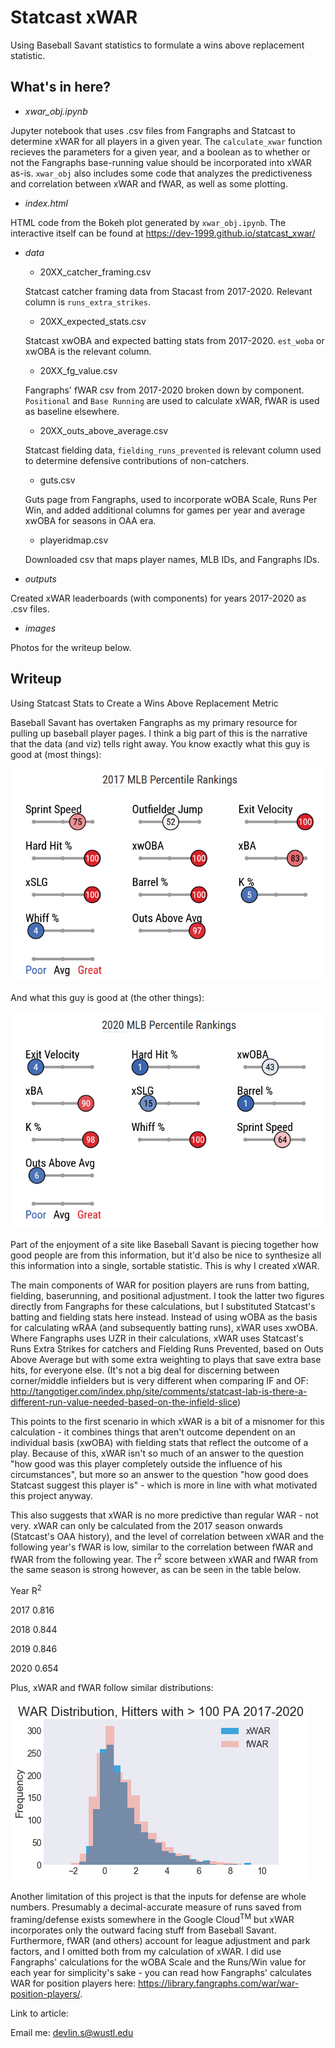 # Statcast xWAR
Using Baseball Savant statistics to formulate a wins above replacement statistic.

## What's in here?
- _xwar_obj.ipynb_

Jupyter notebook that uses .csv files from Fangraphs and Statcast to determine xWAR for all players in a given year. The `calculate_xwar` function recieves the parameters for a given year, and a boolean as to whether or not the Fangraphs base-running value should be incorporated into xWAR as-is. `xwar_obj` also includes some code that analyzes the predictiveness and correlation between xWAR and fWAR, as well as some plotting.

- _index.html_

HTML code from the Bokeh plot generated by `xwar_obj.ipynb`. The interactive itself can be found at https://dev-1999.github.io/statcast_xwar/

- _data_
  - 20XX_catcher_framing.csv
  
  Statcast catcher framing data from Stacast from 2017-2020. Relevant column is `runs_extra_strikes`.
  
  - 20XX_expected_stats.csv
  
  Statcast xwOBA and expected batting stats from 2017-2020. `est_woba` or xwOBA is the relevant column.
  
  - 20XX_fg_value.csv
  
  Fangraphs' fWAR csv from 2017-2020 broken down by component. `Positional` and `Base Running` are used to calculate xWAR, fWAR is used as baseline elsewhere.
  
  - 20XX_outs_above_average.csv
  
  Statcast fielding data, `fielding_runs_prevented` is relevant column used to determine defensive contributions of non-catchers.
  
  - guts.csv
  
  Guts page from Fangraphs, used to incorporate wOBA Scale, Runs Per Win, and added additional columns for games per year and average xwOBA for seasons in OAA era.
  
  - playeridmap.csv
  
  Downloaded csv that maps player names, MLB IDs, and Fangraphs IDs.
  
- _outputs_

 Created xWAR leaderboards (with components) for years 2017-2020 as .csv files.
 
- _images_

 Photos for the writeup below.
 
 ## Writeup
 Using Statcast Stats to Create a Wins Above Replacement Metric

Baseball Savant has overtaken Fangraphs as my primary resource for pulling up baseball player pages. I think a big part of this is the narrative that the data (and viz) tells right away. You know exactly what this guy is good at (most things):

![judge](https://raw.githubusercontent.com/dev-1999/statcast_xwar/main/images/judge.png)

And what this guy is good at (the other things):

![fletcher](https://raw.githubusercontent.com/dev-1999/statcast_xwar/main/images/fletcher.png)

Part of the enjoyment of a site like Baseball Savant is piecing together how good people are from this information, but it'd also be nice to synthesize all this information into a single, sortable statistic. This is why I created xWAR.

The main components of WAR for position players are runs from batting, fielding, baserunning, and positional adjustment. I took the latter two figures directly from Fangraphs for these calculations, but I substituted Statcast's batting and fielding stats here instead. Instead of using wOBA as the basis for calculating wRAA (and subsequently batting runs), xWAR uses xwOBA. Where Fangraphs uses UZR in their calculations, xWAR uses Statcast's Runs Extra Strikes for catchers and Fielding Runs Prevented, based on Outs Above Average but with some extra weighting to plays that save extra base hits, for everyone else. (It's not a big deal for discerning between corner/middle infielders but is very different when comparing IF and OF: http://tangotiger.com/index.php/site/comments/statcast-lab-is-there-a-different-run-value-needed-based-on-the-infield-slice)

This points to the first scenario in which xWAR is a bit of a misnomer for this calculation - it combines things that aren't outcome dependent on an individual basis (xwOBA) with fielding stats that reflect the outcome of a play. Because of this, xWAR isn't so much of an answer to the question "how good was this player completely outside the influence of his circumstances", but more so an answer to the question "how good does Statcast suggest this player is" - which is more in line with what motivated this project anyway.

This also suggests that xWAR is no more predictive than regular WAR - not very. xWAR can only be calculated from the 2017 season onwards (Statcast's OAA history), and the level of correlation between xWAR and the following year's fWAR is low, similar to the correlation between fWAR and fWAR from the following year. The r<sup>2</sup> score between xWAR and fWAR from the same season is strong however, as can be seen in the table below.

Year	  R<sup>2</sup>

2017	  0.816

2018	  0.844

2019  	0.846

2020	  0.654

Plus, xWAR and fWAR follow similar distributions:

![histogram](https://raw.githubusercontent.com/dev-1999/statcast_xwar/main/images/hist.png)

Another limitation of this project is that the inputs for defense are whole numbers. Presumably a decimal-accurate measure of runs saved from framing/defense exists somewhere in the Google Cloud<sup>TM</sup> but xWAR incorporates only the outward facing stuff from Baseball Savant. Furthermore, fWAR (and others) account for league adjustment and park factors, and I omitted both from my calculation of xWAR. I did use Fangraphs' calculations for the wOBA Scale and the Runs/Win value for each year for simplicity's sake - you can read how Fangraphs' calculates WAR for position players here: https://library.fangraphs.com/war/war-position-players/.

Link to article: 

Email me: devlin.s@wustl.edu
